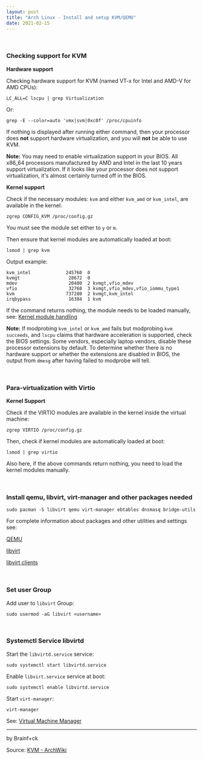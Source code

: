 ```yaml
---
layout: post
title: "Arch Linux - Install and setup KVM/QEMU"
date: 2021-02-15
---
```


<br>

### Checking support for KVM

**Hardware support**

Checking hardware support for KVM (named VT-x for Intel and AMD-V for AMD CPUs):

```term
LC_ALL=C lscpu | grep Virtualization
```

Or:

```term
grep -E --color=auto 'vmx|svm|0xc0f' /proc/cpuinfo
```

If nothing is displayed after running either command, then your processor does **not** support hardware virtualization, and you will **not** be able to use KVM.

**Note:** You may need to enable virtualization support in your BIOS. All x86_64 processors manufactured by AMD and Intel in the last 10 years support virtualization. If it looks like your processor does not support virtualization, it's almost certainly turned off in the BIOS.


**Kernel support**

Check if the necessary modules: `kvm` and either `kvm_amd` or `kvm_intel`, are available in the kernel:

```term
zgrep CONFIG_KVM /proc/config.gz
```

You must see the module set either to `y` or `m`.

Then ensure that kernel modules are automatically loaded at boot:

```term
lsmod | grep kvm
```

Output example:

```term
kvm_intel             245760  0
kvmgt                  28672  0
mdev                   20480  2 kvmgt,vfio_mdev
vfio                   32768  3 kvmgt,vfio_mdev,vfio_iommu_type1
kvm                   737280  2 kvmgt,kvm_intel
irqbypass              16384  1 kvm
```

If the command returns nothing, the module needs to be loaded manually, see: [Kernel module handling](https://wiki.archlinux.org/index.php/Kernel_module#Manual_module_handling)

**Note:** If modprobing `kvm_intel` or `kvm_amd` fails but modprobing `kvm succeeds`, and `lscpu` claims that hardware acceleration is supported, check the BIOS settings. Some vendors, especially laptop vendors, disable these processor extensions by default. To determine whether there is no hardware support or whether the extensions are disabled in BIOS, the output from `dmesg` after having failed to modprobe will tell.

<br>

### Para-virtualization with Virtio

**Kernel Support**

Check if the VIRTIO modules are available in the kernel inside the virtual machine:

```term
zgrep VIRTIO /proc/config.gz
```

Then, check if kernel modules are automatically loaded at boot:

```term
lsmod | grep virtio
```

Also here, if the above commands return nothing, you need to load the kernel modules manually.

<br>

### Install qemu, libvirt, virt-manager and other packages needed

```term
sudo pacman -S libvirt qemu virt-manager ebtables dnsmasq bridge-utils
```

For complete information about packages and other utilities and settings see:

[QEMU](https://wiki.archlinux.org/index.php/QEMU)

[libvirt](https://wiki.archlinux.org/index.php/Libvirt)

[libvirt clients](https://wiki.archlinux.org/index.php/Libvirt#Client)

<br>

### Set user Group

Add user to `libvirt` Group:

```term
sudo usermod -aG libvirt <username>
```
<br>

### Systemctl Service libvirtd

Start the `libvirtd.service` service:

```term
sudo systemctl start libvirtd.service
```

Enable `libvirt.service` service at boot:

```term
sudo systemctl enable libvirtd.service
```

Start `virt-manager`:

```term
virt-manager
```
See: [Virtual Machine Manager](https://virt-manager.org/)

---

by Brainf+ck

Source: [KVM - ArchWiki](https://wiki.archlinux.org/index.php/KVM)
